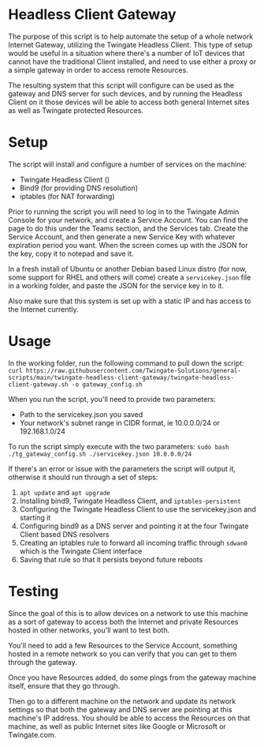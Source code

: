 # Headless Client Gateway
The purpose of this script is to help automate the setup of a whole network Internet Gateway, utilizing the Twingate Headless Client.  This type of setup would be useful in a situation where there's a number of IoT devices that cannot have the traditional Client installed, and need to use either a proxy or a simple gateway in order to access remote Resources.

The resulting system that this script will configure can be used as the gateway and DNS server for such devices, and by running the Headless Client on it those devices will be able to access both general Internet sites as well as Twingate protected Resources.

# Setup
The script will install and configure a number of services on the machine:
- Twingate Headless Client ()
- Bind9 (for providing DNS resolution)
- iptables (for NAT forwarding)

Prior to running the script you will need to log in to the Twingate Admin Console for your network, and create a Service Account.  You can find the page to do this under the Teams section, and the Services tab.  Create the Service Account, and then generate a new Service Key with whatever expiration period you want.  When the screen comes up with the JSON for the key, copy it to notepad and save it.

In a fresh install of Ubuntu or another Debian based Linux distro (for now, some support for RHEL and others will come) create a `servicekey.json` file in a working folder, and paste the JSON for the service key in to it.

Also make sure that this system is set up with a static IP and has access to the Internet currently.

# Usage
In the working folder, run the following command to pull down the script:
`curl https://raw.githubusercontent.com/Twingate-Solutions/general-scripts/main/twingate-headless-client-gateway/twingate-headless-client-gateway.sh -o gateway_config.sh`

When you run the script, you'll need to provide two parameters:
- Path to the servicekey.json you saved
- Your network's subnet range in CIDR format, ie 10.0.0.0/24 or 192.168.1.0/24

To run the script simply execute with the two parameters:
`sudo bash ./tg_gateway_config.sh ./servicekey.json 10.0.0.0/24`

If there's an error or issue with the parameters the script will output it, otherwise it should run through a set of steps:
1. `apt update` and `apt upgrade`
2. Installing bind9, Twingate Headless Client, and `iptables-persistent`
3. Configuring the Twingate Headless Client to use the servicekey.json and starting it
4. Configuring bind9 as a DNS server and pointing it at the four Twingate Client based DNS resolvers
5. Creating an iptables rule to forward all incoming traffic through `sdwan0` which is the Twingate Client interface
6. Saving that rule so that it persists beyond future reboots

# Testing

Since the goal of this is to allow devices on a network to use this machine as a sort of gateway to access both the Internet and private Resources hosted in other networks, you'll want to test both.

You'll need to add a few Resources to the Service Account, something hosted in a remote network so you can verify that you can get to them through the gateway.

Once you have Resources added, do some pings from the gateway machine itself, ensure that they go through.

Then go to a different machine on the network and update its network settings so that both the gateway and DNS server are pointing at this machine's IP address.  You should be able to access the Resources on that machine, as well as public Internet sites like Google or Microsoft or Twingate.com.